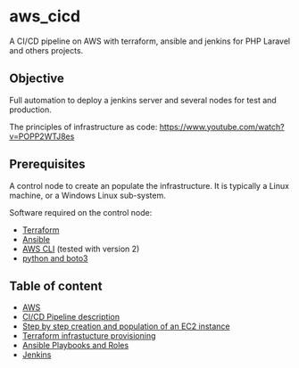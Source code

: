 # aws_cicd
A CI/CD pipeline on AWS with terraform, ansible and jenkins for PHP Laravel and others projects.

## Objective

Full automation to deploy a jenkins server and several nodes for test and production.

The principles of infrastructure as code: https://www.youtube.com/watch?v=POPP2WTJ8es

## Prerequisites

A control node to create an populate the infrastructure. It is typically a Linux machine, or a Windows Linux sub-system. 

Software required on the control node:

- [Terraform](doc/terraform.md)
- [Ansible](doc/ansible.md)
- [AWS CLI](doc/aws_cli.md) (tested with version 2)
- [python and boto3](doc/python_boto3.md)

## Table of content

- [AWS](doc/aws.md)
- [CI/CD Pipeline description](doc/pipeline.md)
- [Step by step creation and population of an EC2 instance](doc/step_by_step.md)
- [Terraform infrastucture provisioning](doc/terraform.md)
- [Ansible Playbooks and Roles](doc/ansible.md)
- [Jenkins](doc/jenkins.md)




